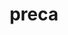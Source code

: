 ---
title: "preca"
url: /puerto-la-cruz/preca-avenida-intercomunal-andres-bello/
shop: Eisenwaren
---